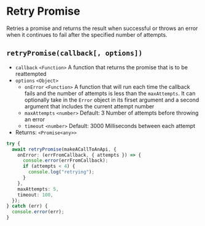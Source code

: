 # Retry Promise

Retries a promise and returns the result when successful or throws an error when it continues to fail after the specified number of attempts.

## `retryPromise(callback[, options])`

- `callback` `<Function>` A function that returns the promise that is to be reattempted
- `options` `<Object>`
  - `onError` `<Function>` A function that will run each time the callback fails and the number of attempts is less than the `maxAttempts`. It can optionally take in the `Error` object in its firset argument and a second argument that includes the current attempt number
  - `maxAttempts` `<number>` Default: 3 Number of attempts before throwing an error
  - `timeout` `<number>` Default: 3000 Milliseconds between each attempt
- Returns: `<Promise<any>>`

```typescript
try {
  await retryPromise(makeACallToAnApi, {
    onError: (errFromCallback, { attempts }) => {
      console.error(errFromCallback);
      if (attempts < 4) {
        console.log("retrying");
      }
    },
    maxAttempts: 5,
    timeout: 100,
  });
} catch (err) {
  console.error(err);
}
```
